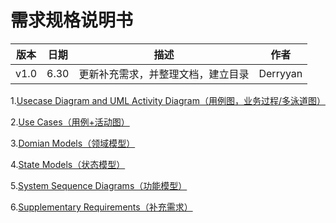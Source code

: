 ﻿#   需求规格说明书

|版本|日期|描述|作者|
|-|-|-|-|
|v1.0|6.30|更新补充需求，并整理文档，建立目录|Derryyan|



1.[Usecase Diagram and UML Activity Diagram（用例图，业务过程/多泳道图）](https://github.com/the-earn-money-system/Document/blob/master/docs/06-01-usecase-diagram.md)

2.[Use Cases（用例+活动图）](https://github.com/the-earn-money-system/Document/blob/master/docs/06-02-Usecase-Activity.md)

3.[Domian Models（领域模型）](https://github.com/the-earn-money-system/Document/blob/master/docs/06-03-Domain-Model.md)

4.[State Models（状态模型）](https://github.com/the-earn-money-system/Document/blob/master/docs/06-04-State-Model.md)

5.[System Sequence Diagrams（功能模型）](https://github.com/the-earn-money-system/Document/blob/master/docs/06-05-System-Sequence-Diagram.md)

6.[Supplementary Requirements（补充需求）](https://github.com/the-earn-money-system/Document/blob/master/docs/06-06-Supplementary%20Requirements.md)

